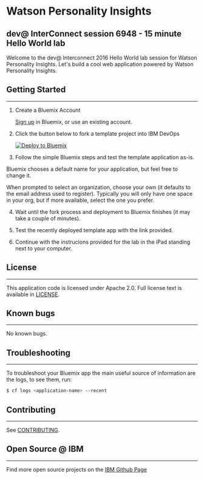 # Watson Personality Insights
## dev@ InterConnect session 6948 - 15 minute Hello World lab

  Welcome to the dev@ Interconnect 2016 Hello World lab session for Watson Personality Insights. 
  Let's build a cool web application powered by Watson Personality Insights.


## Getting Started
---

1. Create a Bluemix Account

    [Sign up][sign_up] in Bluemix, or use an existing account.

2. Click the button below to fork a template project into IBM DevOps

    [![Deploy to Bluemix](https://bluemix.net/deploy/button.png)][deploy2bluemix]

3. Follow the simple Bluemix steps and test the template application as-is. 

  Bluemix chooses a default name for your application, but feel free to change it.

  When prompted to select an organization, choose your own (it defaults to the email address used to register). Typically you will only have one space in your org, but if more available, select the one you prefer. 

4. Wait until the fork process and deployment to Bluemix finishes (it may take a couple of minutes).

5. Test the recently deployed template app with the link provided.

6. Continue with the instrucions provided for the lab in the iPad standing next to your computer.


## License
---
  This application code is licensed under Apache 2.0. Full license text is available in [LICENSE](LICENSE).

## Known bugs
---
  No known bugs.

## Troubleshooting
---
To troubleshoot your Bluemix app the main useful source of information are the logs, to see them, run:

  ```sh
  $ cf logs <application-name> --recent
  ```

## Contributing
---
  See [CONTRIBUTING](CONTRIBUTING.md).

## Open Source @ IBM
---
  Find more open source projects on the [IBM Github Page](http://ibm.github.io/)

[deploy2bluemix]:https://bluemix.net/deploy?repository=https://github.com/agustincasamayor/watson-pi-lab-interconnect
[npm]:https://www.npmjs.com/
[nodejs]:http://nodejs.org/
[cloud_foundry]: https://github.com/cloudfoundry/cli
[getting_started]: http://www.ibm.com/smarterplanet/us/en/ibmwatson/developercloud/doc/getting_started/
[sign_up]: https://apps.admin.ibmcloud.com/manage/trial/bluemix.html?cm_mmc=WatsonDeveloperCloud-_-LandingSiteGetStarted-_-x-_-CreateAnAccountOnBluemixCLI
